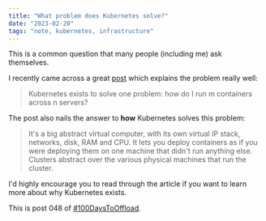 ```yaml
---
title: "What problem does Kubernetes solve?"
date: "2023-02-20"
tags: "note, kubernetes, infrastructure"
---
```


This is a common question that many people (including me) ask themselves.

I recently came across a great [post](https://blog.adamchalmers.com/kubernetes-problems/) which explains the problem really well:

> Kubernetes exists to solve one problem: how do I run m containers across n servers?

The post also nails the answer to **how** Kubernetes solves this problem:

> It's a big abstract virtual computer, with its own virtual IP stack, networks, disk, RAM and CPU. It lets you deploy containers as if you were deploying them on one machine that didn't run anything else. Clusters abstract over the various physical machines that run the cluster.

I'd highly encourage you to read through the article if you want to learn more about why Kubernetes exists.

This is post 048 of [#100DaysToOffload](https://100daystooffload.com/).


